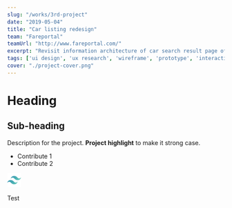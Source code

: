 ```yaml
---
slug: "/works/3rd-project"
date: "2019-05-04"
title: "Car listing redesign"
team: "Fareportal"
teamUrl: "http://www.fareportal.com/"
excerpt: "Revisit information architecture of car search result page of CheapOair native iOS application to improve car rental journey"
tags: ['ui design', 'ux research', 'wireframe', 'prototype', 'interaction', 'ios HIG']
cover: "./project-cover.png"
---
```


# Heading

## Sub-heading

Description for the project.
**Project highlight** to make it strong case.

* Contribute 1
* Contribute 2

![Image test](./tailwind-icon.png)

<div class="bg-gray-300">Test</div>
